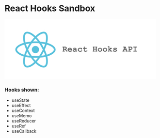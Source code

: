 # React Hooks Sandbox

<img src="https://github.com/Jordan-Gilliam/readme-assets/blob/master/react-hooks.png" width=500 alt="react" />

### Hooks shown:

- useState
- useEffect
- useContext
- useMemo
- useReducer
- useRef
- useCallback
